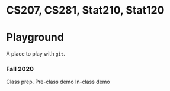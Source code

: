# CS207, CS281, Stat210, Stat120
# Playground

A place to play with `git`.

### Fall 2020
Class prep.
Pre-class demo
In-class demo
